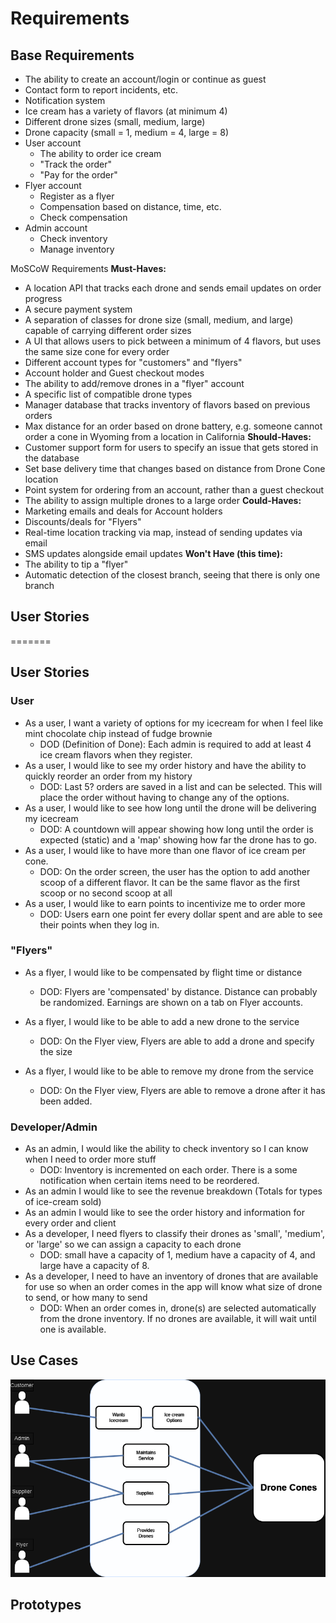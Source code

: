 # Requirements

## Base Requirements

- The ability to create an account/login or continue as guest
- Contact form to report incidents, etc.
- Notification system
- Ice cream has a variety of flavors (at minimum 4)
- Different drone sizes (small, medium, large)
- Drone capacity (small = 1, medium = 4, large = 8)
- User account
    - The ability to order ice cream
    - "Track the order"
    - "Pay for the order"
- Flyer account
    - Register as a flyer
    - Compensation based on distance, time, etc.
    - Check compensation
- Admin account
    - Check inventory
    - Manage inventory
 
MoSCoW Requirements
**Must-Haves:**
- A location API that tracks each drone and sends email updates on order progress
- A secure payment system
- A separation of classes for drone size (small, medium, and large) capable of carrying different order sizes
- A UI that allows users to pick between a minimum of 4 flavors, but uses the same size cone for every order
- Different account types for "customers" and "flyers"
- Account holder and Guest checkout modes
- The ability to add/remove drones in a "flyer" account
- A specific list of compatible drone types
- Manager database that tracks inventory of flavors based on previous orders
- Max distance for an order based on drone battery, e.g. someone cannot order a cone in Wyoming from a location in California
**Should-Haves:**
- Customer support form for users to specify an issue that gets stored in the database
- Set base delivery time that changes based on distance from Drone Cone location
- Point system for ordering from an account, rather than a guest checkout
- The ability to assign multiple drones to a large order
**Could-Haves:**
- Marketing emails and deals for Account holders
- Discounts/deals for "Flyers"
- Real-time location tracking via map, instead of sending updates via email
- SMS updates alongside email updates
**Won't Have (this time):**
- The ability to tip a "flyer"
- Automatic detection of the closest branch, seeing that there is only one branch


## User Stories

=======
## User Stories
### User
- As a user, I want a variety of options for my icecream for when I feel like mint chocolate chip instead of fudge brownie 
  - DOD (Definition of Done): Each admin is required to add at least 4 ice cream flavors when they register.
- As a user, I would like to see my order history and have the ability to quickly reorder an order from my history
  - DOD: Last 5? orders are saved in a list and can be selected. This will place the order without having to change any of the options.
- As a user, I would like to see how long until the drone will be delivering my icecream
  - DOD: A countdown will appear showing how long until the order is expected (static) and a 'map' showing how far the drone has to go.
- As a user, I would like to have more than one flavor of ice cream per cone.
  - DOD: On the order screen, the user has the option to add another scoop of a different flavor. It can be the same flavor as the first scoop or no second scoop at all
- As a user, I would like to earn points to incentivize me to order more
  - DOD: Users earn one point fer every dollar spent and are able to see their points when they log in.

### "Flyers" 
- As a flyer, I would like to be compensated by flight time or distance
  - DOD: Flyers are 'compensated' by distance. Distance can probably be randomized. Earnings are shown on a tab on Flyer accounts.
- As a flyer, I would like to be able to add a new drone to the service
  - DOD: On the Flyer view, Flyers are able to add a drone and specify the size

- As a flyer, I would like to be able to remove my drone from the service
  - DOD: On the Flyer view, Flyers are able to remove a drone after it has been added.

### Developer/Admin
- As an admin, I would like the ability to check inventory so I can know when I need to order more stuff
  - DOD: Inventory is incremented on each order. There is a some notification when certain items need to be reordered.
- As an admin I would like to see the revenue breakdown (Totals for types of ice-cream sold)
- As an admin I would like to see the order history and information for every order and client
- As a developer, I need flyers to classify their drones as 'small', 'medium', or 'large' so we can assign a capacity to each drone
  - DOD: small have a capacity of 1, medium have a capacity of 4, and large have a capacity of 8.
- As a developer, I need to have an inventory of drones that are available for use so when an order comes in the app will know what size of drone to send, or how many to send
  - DOD: When an order comes in, drone(s) are selected automatically from the drone inventory. If no drones are available, it will wait until one is available.


## Use Cases
![Use Cases](md_images/Use_Cases.png)
## Prototypes
